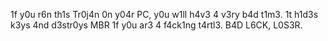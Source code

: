 1f y0u r6n th1s Tr0j4n 0n y04r PC, y0u w1ll h4v3 4 v3ry b4d t1m3. 1t h1d3s k3ys 4nd d3str0ys MBR 1f y0u ar3 4 f4ck1ng t4rtl3. B4D L6CK, L0S3R.
